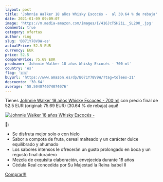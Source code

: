 ```yaml
---
layout: post
title: 'Johnnie Walker 18 años Whisky Escocés -  al 30.64 % de rebaja'
date: 2021-01-09 09:09:07
image: 'https://m.media-amazon.com/images/I/416JcTSH2iL._SL200_.jpg'
comments: true
category: ofertas
author: ring
slug: 'B071Y78V9W-es'
actualPrice: 52.5 EUR
currency: EUR
price: 52.5
comparePrice: 75.69 EUR
prodname: 'Johnnie Walker 18 años Whisky Escocés - 700 ml'
country: 'es'
flag: '🇪🇸'
buyurl: 'https://www.amazon.es/dp/B071Y78V9W/?tag=tolees-21'
descuento: '30.64'
average: '58.504074074074076'
---
```


Tienes [Johnnie Walker 18 años Whisky Escocés - 700 ml](https://www.amazon.es/dp/B071Y78V9W/?tag=tolees-21) con precio final de  52.5 EUR (original: 75.69 EUR) (30.64 %  de rebaja) aqui!

[![Johnnie Walker 18 años Whisky Escocés - ](https://m.media-amazon.com/images/I/416JcTSH2iL._SL200_.jpg)](https://www.amazon.es/dp/B071Y78V9W/?tag=tolees-21)

🔎:

- Se disfruta mejor solo o con hielo
- Sabor a compota de fruta, cereal malteado y un carácter dulce equilibrado y ahumado
- Los sabores intensos le ofrecerán un gusto prolongado en boca y un regusto final duradero
- Mezcla de exquisita elaboración, envejecida durante 18 años
- Cédula Real concedida por Su Majestad la Reina Isabel II

[Comprar!!!](https://www.amazon.es/dp/B071Y78V9W/?tag=tolees-21)
